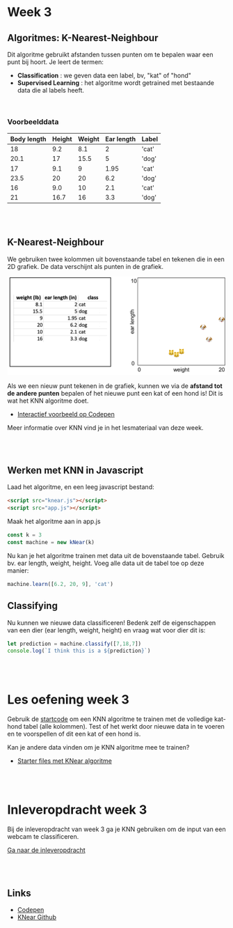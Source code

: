 # Week 3

## Algoritmes: K-Nearest-Neighbour

Dit algoritme gebruikt afstanden tussen punten om te bepalen waar een punt bij hoort. Je leert de termen:

- **Classification** : we geven data een label, bv, "kat" of "hond"
- **Supervised Learning** : het algoritme wordt getrained met bestaande data die al labels heeft.

<br>

### Voorbeelddata

| Body length | Height | Weight | Ear length |  Label |
| ----------- | ------ | ------ | ---------- |  ----- |
| 18 | 9.2 | 8.1 | 2 | 'cat' |
| 20.1 | 17 | 15.5 | 5 | 'dog' |
| 17 | 9.1 | 9 | 1.95 | 'cat' |
| 23.5 | 20 | 20 | 6.2 | 'dog' |
| 16 | 9.0 | 10 | 2.1 | 'cat' |
| 21 | 16.7 | 16 | 3.3 | 'dog' |

<br>
<br>

## K-Nearest-Neighbour

We gebruiken twee kolommen uit bovenstaande tabel en tekenen die in een 2D grafiek. De data verschijnt als punten in de grafiek. 

![knn](../images/knn_catdog_icons.png)

Als we een nieuw punt tekenen in de grafiek, kunnen we via de **afstand tot de andere punten** bepalen of het nieuwe punt een kat of een hond is! Dit is wat het KNN algoritme doet.

- [Interactief voorbeeld op Codepen](https://codepen.io/Qbrid/pen/OwpjLX)

Meer informatie over KNN vind je in het lesmateriaal van deze week.

<br>
<br>

## Werken met KNN in Javascript

Laad het algoritme, en een leeg javascript bestand:

```html
<script src="knear.js"></script>
<script src="app.js"></script>
```
Maak het algoritme aan in app.js

```javascript
const k = 3
const machine = new kNear(k)
```
Nu kan je het algoritme trainen met data uit de bovenstaande tabel. Gebruik bv. ear length, weight, height. Voeg alle data uit de tabel toe op deze manier:
```javascript
machine.learn([6.2, 20, 9], 'cat')
```

## Classifying

Nu kunnen we nieuwe data classificeren! Bedenk zelf de eigenschappen van een dier (ear length, weight, height) en vraag wat voor dier dit is:

```javascript
let prediction = machine.classify([7,18,7])
console.log(`I think this is a ${prediction}`)
```
<br>
<br>

# Les oefening week 3

Gebruik de [startcode](./knear) om een KNN algoritme te trainen met de volledige kat-hond tabel (alle kolommen). Test of het werkt door nieuwe data in te voeren en te voorspellen of dit een kat of een hond is.

Kan je andere data vinden om je KNN algoritme mee te trainen?

- [Starter files met KNear algoritme](./knear)

<br>
<br>

# Inleveropdracht week 3

Bij de inleveropdracht van week 3 ga je KNN gebruiken om de input van een webcam te classificeren.

[Ga naar de inleveropdracht](./inleveropdracht.md)

<br>
<br>

## Links

- [Codepen](https://codepen.io/Qbrid/pen/OwpjLX)
- [KNear Github](https://github.com/NathanEpstein/KNear)
